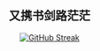 <div style="text-align: center;">
  <h2>又携书剑路茫茫</h2>
</div>
<div style="text-align: center;">
  <a href="https://github.com/bat-kryptonyte">
    <img src="https://streak-stats.demolab.com?user=bat-kryptonyte&theme=dark" alt="GitHub Streak">
  </a>
</div>
